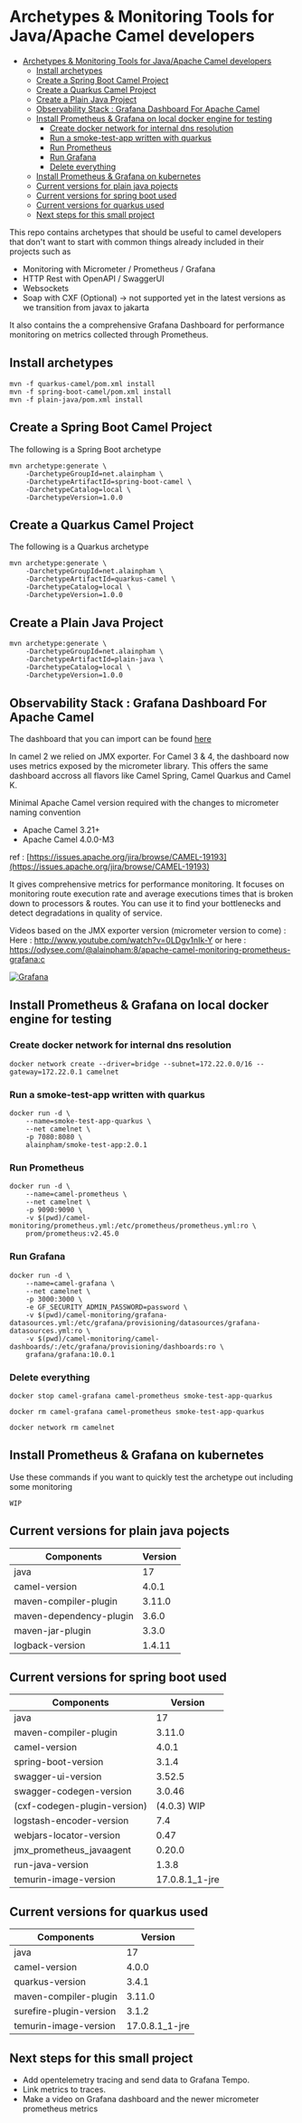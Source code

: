 # Archetypes & Monitoring Tools for Java/Apache Camel developers

- [Archetypes \& Monitoring Tools for Java/Apache Camel developers](#archetypes--monitoring-tools-for-javaapache-camel-developers)
  - [Install archetypes](#install-archetypes)
  - [Create a Spring Boot Camel Project](#create-a-spring-boot-camel-project)
  - [Create a Quarkus Camel Project](#create-a-quarkus-camel-project)
  - [Create a Plain Java Project](#create-a-plain-java-project)
  - [Observability Stack : Grafana Dashboard For Apache Camel](#observability-stack--grafana-dashboard-for-apache-camel)
  - [Install Prometheus \& Grafana on local docker engine for testing](#install-prometheus--grafana-on-local-docker-engine-for-testing)
    - [Create docker network for internal dns resolution](#create-docker-network-for-internal-dns-resolution)
    - [Run a smoke-test-app written with quarkus](#run-a-smoke-test-app-written-with-quarkus)
    - [Run Prometheus](#run-prometheus)
    - [Run Grafana](#run-grafana)
    - [Delete everything](#delete-everything)
  - [Install Prometheus \& Grafana on kubernetes](#install-prometheus--grafana-on-kubernetes)
  - [Current versions for plain java pojects](#current-versions-for-plain-java-pojects)
  - [Current versions for spring boot used](#current-versions-for-spring-boot-used)
  - [Current versions for quarkus used](#current-versions-for-quarkus-used)
  - [Next steps for this small project](#next-steps-for-this-small-project)

This repo contains archetypes that should be useful to camel developers that don't want to start with common things already included in their projects such as 
* Monitoring with Micrometer / Prometheus / Grafana
* HTTP Rest with OpenAPI / SwaggerUI
* Websockets
* Soap with CXF (Optional) -> not supported yet in the latest versions as we transition from javax to jakarta

It also contains the a comprehensive Grafana Dashboard for performance monitoring on metrics collected through Prometheus.


## Install archetypes

```
mvn -f quarkus-camel/pom.xml install
mvn -f spring-boot-camel/pom.xml install
mvn -f plain-java/pom.xml install
```

## Create a Spring Boot Camel Project

The following is a Spring Boot archetype

```
mvn archetype:generate \
    -DarchetypeGroupId=net.alainpham \
    -DarchetypeArtifactId=spring-boot-camel \
    -DarchetypeCatalog=local \
    -DarchetypeVersion=1.0.0
```

## Create a Quarkus Camel Project

The following is a Quarkus archetype

```
mvn archetype:generate \
    -DarchetypeGroupId=net.alainpham \
    -DarchetypeArtifactId=quarkus-camel \
    -DarchetypeCatalog=local \
    -DarchetypeVersion=1.0.0
```

## Create a Plain Java Project

```
mvn archetype:generate \
    -DarchetypeGroupId=net.alainpham \
    -DarchetypeArtifactId=plain-java \
    -DarchetypeCatalog=local \
    -DarchetypeVersion=1.0.0
```

## Observability Stack : Grafana Dashboard For Apache Camel

The dashboard that you can import can be found [here](camel-monitoring/camel-dashboards-for-import/apache-camel-micrometer.json)

In camel 2 we relied on JMX exporter. For Camel 3 & 4, the dashboard now uses metrics exposed by the micrometer library. This offers the same dashboard accross all flavors like Camel Spring, Camel Quarkus and Camel K.

Minimal Apache Camel version required with the changes to micrometer naming convention

- Apache Camel 3.21+
- Apache Camel 4.0.0-M3

ref : [https://issues.apache.org/jira/browse/CAMEL-19193](https://issues.apache.org/jira/browse/CAMEL-19193)

It gives comprehensive metrics for performance monitoring. It focuses on monitoring route execution rate and average executions times that is broken down to processors & routes. You can use it to find your bottlenecks and detect degradations in quality of service.

Videos based on the JMX exporter version (micrometer version to come) : 
Here : http://www.youtube.com/watch?v=0LDgv1nIk-Y
or here : https://odysee.com/@alainpham:8/apache-camel-monitoring-prometheus-grafana:c 

[![Grafana](assets/grafana-dash-sample.png)](http://www.youtube.com/watch?v=0LDgv1nIk-Y)

## Install Prometheus & Grafana on local docker engine for testing

### Create docker network for internal dns resolution

```
docker network create --driver=bridge --subnet=172.22.0.0/16 --gateway=172.22.0.1 camelnet
```

### Run a smoke-test-app written with quarkus

```
docker run -d \
    --name=smoke-test-app-quarkus \
    --net camelnet \
    -p 7080:8080 \
    alainpham/smoke-test-app:2.0.1
```

### Run Prometheus

```
docker run -d \
    --name=camel-prometheus \
    --net camelnet \
    -p 9090:9090 \
    -v $(pwd)/camel-monitoring/prometheus.yml:/etc/prometheus/prometheus.yml:ro \
    prom/prometheus:v2.45.0
```

### Run Grafana

```
docker run -d \
    --name=camel-grafana \
    --net camelnet \
    -p 3000:3000 \
    -e GF_SECURITY_ADMIN_PASSWORD=password \
    -v $(pwd)/camel-monitoring/grafana-datasources.yml:/etc/grafana/provisioning/datasources/grafana-datasources.yml:ro \
    -v $(pwd)/camel-monitoring/camel-dashboards/:/etc/grafana/provisioning/dashboards:ro \
    grafana/grafana:10.0.1

```

### Delete everything

```
docker stop camel-grafana camel-prometheus smoke-test-app-quarkus

docker rm camel-grafana camel-prometheus smoke-test-app-quarkus

docker network rm camelnet
```

## Install Prometheus & Grafana on kubernetes

Use these commands if you want to quickly test the archetype out including some monitoring

```
WIP
```


## Current versions for plain java pojects

| Components                 | Version          |
|----------------------------|------------------|
| java                       | 17               |
| camel-version              | 4.0.1            |
| maven-compiler-plugin      | 3.11.0           |
| maven-dependency-plugin    | 3.6.0            |
| maven-jar-plugin           | 3.3.0            |
| logback-version            | 1.4.11           |


## Current versions for spring boot used

| Components                   | Version          |
|------------------------------|------------------|
| java                         | 17               |
| maven-compiler-plugin        | 3.11.0           |
| camel-version                | 4.0.1            |
| spring-boot-version          | 3.1.4            |
| swagger-ui-version           | 3.52.5           |
| swagger-codegen-version      | 3.0.46	          |
| (cxf-codegen-plugin-version) | (4.0.3) WIP      |
| logstash-encoder-version     | 7.4              |
| webjars-locator-version      | 0.47             |
| jmx_prometheus_javaagent     | 0.20.0           | 
| run-java-version             | 1.3.8            |
| temurin-image-version        | 17.0.8.1_1-jre   |


## Current versions for quarkus used

| Components                 | Version          |
|----------------------------|------------------|
| java                       | 17               |
| camel-version              | 4.0.0            |
| quarkus-version            | 3.4.1    	    |
| maven-compiler-plugin      | 3.11.0	        |
| surefire-plugin-version    | 3.1.2            |
| temurin-image-version      | 17.0.8.1_1-jre   |

## Next steps for this small project

* Add opentelemetry tracing and send data to Grafana Tempo.
* Link metrics to traces.
* Make a video on Grafana dashboard and the newer micrometer prometheus metrics